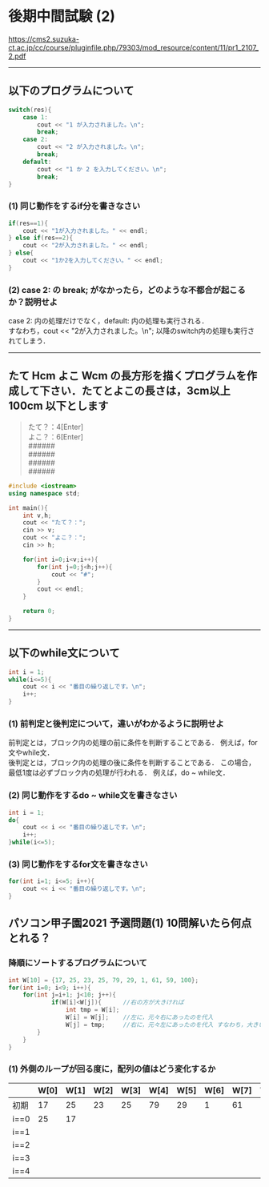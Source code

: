 # 後期中間試験 (2)

<https://cms2.suzuka-ct.ac.jp/cc/course/pluginfile.php/79303/mod_resource/content/11/pr1_2107_2.pdf>

***

## 以下のプログラムについて

```cpp
switch(res){
    case 1:
        cout << "1 が入力されました。\n";
        break;
    case 2:
        cout << "2 が入力されました。\n";
        break; 
    default:
        cout << "1 か 2 を入力してください。\n";
        break;
}
```

### (1) 同じ動作をするif分を書きなさい
```cpp
if(res==1){
    cout << "1が入力されました。" << endl;
} else if(res==2){
    cout << "2が入力されました。" << endl;
} else{
    cout << "1か2を入力してください。" << endl;
}
```

### (2) case 2: の break; がなかったら，どのような不都合が起こるか？説明せよ
case 2: 内の処理だけでなく，default: 内の処理も実行される．<br>
すなわち，cout << "2が入力されました。\n"; 以降のswitch内の処理も実行されてしまう．

***

## たて Hcm よこ Wcm の長方形を描くプログラムを作成して下さい．たてとよこの長さは，3cm以上 100cm 以下とします

>たて？：4[Enter]<br>
よこ？：6[Enter]<br>
######<br>
######<br>
######<br>
######<br>

```cpp
#include <iostream>
using namespace std;

int main(){
    int v,h;
    cout << "たて？：";
    cin >> v;
    cout << "よこ？：";
    cin >> h;

    for(int i=0;i<v;i++){
        for(int j=0;j<h;j++){
            cout << "#";
        }
        cout << endl;
    }

    return 0;
}
```
***
## 以下のwhile文について
```cpp
int i = 1;
while(i<=5){
    cout << i << "番目の繰り返しです。\n";
    i++;
}
```
### (1) 前判定と後判定について，違いがわかるように説明せよ
前判定とは，ブロック内の処理の前に条件を判断することである．
例えば，for文やwhile文．<br>
後判定とは，ブロック内の処理の後に条件を判断することである．
この場合，最低1度は必ずブロック内の処理が行われる．
例えば，do ~ while文．

### (2) 同じ動作をするdo ~ while文を書きなさい
```cpp
int i = 1;
do{
    cout << i << "番目の繰り返しです。\n";
    i++;
}while(i<=5);
```

### (3) 同じ動作をするfor文を書きなさい
```cpp
for(int i=1; i<=5; i++){
    cout << i << "番目の繰り返しです。\n";
}
```

## パソコン甲子園2021 予選問題(1) 10問解いたら何点とれる？
### 降順にソートするプログラムについて
```cpp
int W[10] = {17, 25, 23, 25, 79, 29, 1, 61, 59, 100};
for(int i=0; i<9; i++){
    for(int j=i+1; j<10; j++){
            if(W[i]<W[j]){      //右の方が大きければ
                int tmp = W[i]; 
                W[i] = W[j];    //左に，元々右にあったのを代入
                W[j] = tmp;     //右に，元々左にあったのを代入 すなわち，大きい順にソート
        }
    }
}
```

### (1) 外側のループが回る度に，配列の値はどう変化するか
|  | W[0] | W[1] | W[2] | W[3] | W[4] | W[5] | W[6] | W[7] | W[8] | W[9] |
|---|---|---|---|---|---|---|---|---|---|---|
|初期|17|25|23|25|79|29|1|61|59|100|
|i==0|25|17|
|i==1|
|i==2|
|i==3|
|i==4|
